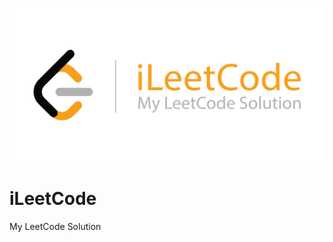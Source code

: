 ![Logo](https://raw.githubusercontent.com/johnnymillergh/MaterialLibrary/master/iLeetCode%20Assets/iLeetCode%20Feature%20Graphic.png)

# iLeetCode
My LeetCode Solution
